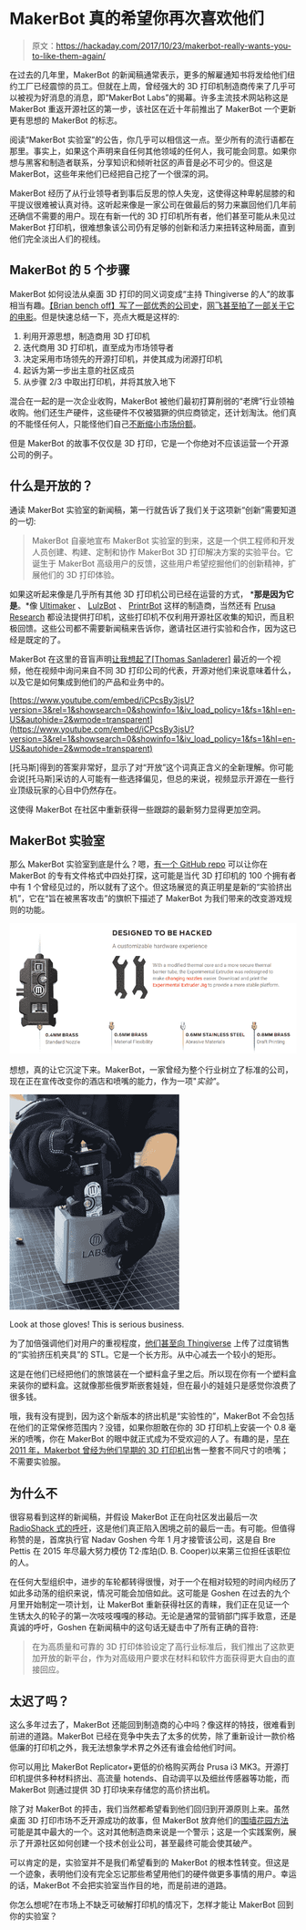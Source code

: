 # MakerBot 真的希望你再次喜欢他们

> 原文：<https://hackaday.com/2017/10/23/makerbot-really-wants-you-to-like-them-again/>

在过去的几年里，MakerBot 的新闻稿通常表示，更多的解雇通知书将发给他们纽约工厂已经震惊的员工。但就在上周，曾经强大的 3D 打印机制造商传来了几乎可以被视为好消息的消息，即“MakerBot Labs”的揭幕。许多主流技术网站称这是 MakerBot 重返开源社区的第一步，该社区在近十年前推出了 MakerBot 一个更新更有思想的 MakerBot 的标志。

阅读“MakerBot 实验室”的公告，你几乎可以相信这一点。至少所有的流行语都在那里。事实上，如果这个声明来自任何其他领域的任何人，我可能会同意。如果你想与黑客和制造者联系，分享知识和倾听社区的声音是必不可少的。但这是 MakerBot，这些年来他们已经把自己挖了一个很深的洞。

MakerBot 经历了从行业领导者到事后反思的惊人失宠，这使得这种卑躬屈膝的和平提议很难被认真对待。这听起来像是一家公司在做最后的努力来赢回他们几年前还确信不需要的用户。现在有新一代的 3D 打印机所有者，他们甚至可能从未见过 MakerBot 打印机，很难想象该公司仍有足够的创新和活力来扭转这种局面，直到他们完全淡出人们的视线。

## MakerBot 的 5 个步骤

MakerBot 如何设法从桌面 3D 打印的同义词变成“主持 Thingiverse 的人”的故事相当有趣。[【Brian bench off】写了一部优秀的公司史](https://hackaday.com/2016/04/28/the-makerbot-obituary/)，[网飞甚至拍了一部关于它的电影](https://www.netflix.com/title/80005444)。但是快速总结一下，亮点大概是这样的:

1.  利用开源思想，制造商用 3D 打印机
2.  迭代商用 3D 打印机，直至成为市场领导者
3.  决定采用市场领先的开源打印机，并使其成为闭源打印机
4.  起诉为第一步出主意的社区成员
5.  从步骤 2/3 中取出打印机，并将其放入地下

混合在一起的是一次企业收购，MakerBot 被他们最初打算削弱的“老牌”行业领袖收购。他们还生产硬件，这些硬件不仅被猖獗的供应商锁定，还计划淘汰。他们真的不能怪任何人，只能怪他们自己[不断缩小市场份额](https://hackaday.com/2017/02/16/more-layoffs-at-makerbot/)。

但是 MakerBot 的故事不仅仅是 3D 打印，它是一个你绝对不应该运营一个开源公司的例子。

## 什么是开放的？

通读 MakerBot 实验室的新闻稿，第一行就告诉了我们关于这项新“创新”需要知道的一切:

> MakerBot 自豪地宣布 MakerBot 实验室的到来，这是一个供工程师和开发人员创建、构建、定制和协作 MakerBot 3D 打印解决方案的实验平台。它诞生于 MakerBot 高级用户的反馈，这些用户希望挖掘他们的创新精神，扩展他们的 3D 打印体验。

如果这听起来像是几乎所有其他 3D 打印机公司已经在运营的方式， ***那是因为它是**。*像 [Ultimaker](https://hackaday.com/2013/09/21/world-maker-faire-the-new-ultimaker/) 、 [LulzBot](https://hackaday.com/2017/01/08/ces2017-lulzbot-has-the-best-names-for-stuff/) 、 [PrintrBot](https://hackaday.com/2017/06/30/printrbot-teases-infinite-build-volume-printer/) 这样的制造商，当然还有 [Prusa Research](https://hackaday.com/2016/06/15/prusa-shows-us-the-new-i3-mk2-3d-printer-and-where-the-community-is-headed/) 都设法提供打印机，这些打印机不仅利用开源社区收集的知识，而且积极回馈。这些公司都不需要新闻稿来告诉你，邀请社区进行实验和合作，因为这已经是既定的了。

MakerBot 在这里的音盲声明[让我想起了[Thomas Sanladerer]](https://www.youtube.com/watch?v=iCPcsBy3jsU&t) 最近的一个视频，他在视频中询问来自不同 3D 打印公司的代表，开源对他们来说意味着什么，以及它是如何集成到他们的产品和业务中的。

 [https://www.youtube.com/embed/iCPcsBy3jsU?version=3&rel=1&showsearch=0&showinfo=1&iv_load_policy=1&fs=1&hl=en-US&autohide=2&wmode=transparent](https://www.youtube.com/embed/iCPcsBy3jsU?version=3&rel=1&showsearch=0&showinfo=1&iv_load_policy=1&fs=1&hl=en-US&autohide=2&wmode=transparent)



[托马斯]得到的答案非常好，显示了对“开放”这个词真正含义的全新理解。你可能会说[托马斯]采访的人可能有一些选择偏见，但总的来说，视频显示开源在一些行业顶级玩家的心目中仍然存在。

这使得 MakerBot 在社区中重新获得一些跟踪的最新努力显得更加空洞。

## MakerBot 实验室

那么 MakerBot 实验室到底是什么？嗯，[有一个 GitHub repo](https://github.com/makerbot/labs) 可以让你在 MakerBot 的专有文件格式中四处打探，这可能是当代 3D 打印机的 100 个拥有者中有 1 个曾经见过的，所以就有了这个。但这场展览的真正明星是新的“实验挤出机”，它在“旨在被黑客攻击”的旗帜下描述了 MakerBot 为我们带来的改变游戏规则的功能。

[![](img/3a3e988a5ad3c04192acc23c62efdcd8.png)](https://hackaday.com/wp-content/uploads/2017/10/makerbot_extruder.png)

想想，真的让它沉淀下来。MakerBot，一家曾经为整个行业树立了标准的公司，现在正在宣传改变你的酒店和喷嘴的能力，作为一项"*实验"*。

[![](img/889a94c2f3b104fc06bfc766b6cd52ef.png)](https://hackaday.com/wp-content/uploads/2017/10/makerbot_extruderjig.jpg)

Look at those gloves! This is serious business.

为了加倍强调他们对用户的重视程度，[他们甚至向 Thingiverse](https://www.thingiverse.com/thing:2557034) 上传了过度销售的“实验挤压机夹具”的 STL。它是一个长方形。从中心减去一个较小的矩形。

这是在他们已经把他们的旅馆装在一个塑料盒子里之后。所以现在你有一个塑料盒来装你的塑料盒。这就像那些俄罗斯嵌套娃娃，但在最小的娃娃只是感觉你浪费了很多钱。

哦，我有没有提到，因为这个新版本的挤出机是“实验性的”，MakerBot 不会包括在他们的正常保修范围内？没错，如果你胆敢在你的 3D 打印机上安装一个 0.8 毫米的喷嘴，你在 MakerBot 的眼中就正式成为不受欢迎的人了。有趣的是，[早在 2011 年，Makerbot 曾经为他们早期的 3D 打印机](https://www.makerbot.com/media-center/2011/04/06/upgrade-your-bot-with-the-new-makerbot-mk6-nozzles)出售一整套不同尺寸的喷嘴；不需要实验服。

## 为什么不

很容易看到这样的新闻稿，并假设 MakerBot 正在向社区发出最后一次 [RadioShack 式的呼吁](https://hackaday.com/2011/05/27/speak-your-mind-and-help-radioshack-suck-less/)，这是他们真正陷入困境之前的最后一击。有可能。但值得称赞的是，首席执行官 Nadav Goshen 今年 1 月才接管该公司，这是自 Bre Pettis 在 2015 年尽最大努力模仿 T2·库珀(D. B. Cooper)以来第三位担任该职位的人。

在任何大型组织中，进步的车轮都转得很慢，对于一个在相对较短的时间内经历了如此多动荡的组织来说，情况可能会加倍如此。这可能是 Goshen 在过去的九个月里开始制定一项计划，让 MakerBot 重新获得社区的青睐，我们正在见证一个生锈太久的轮子的第一次吱吱嘎嘎的移动。无论是通常的营销部门挥手致意，还是真诚的呼吁，Goshen 在新闻稿中的这句话无疑击中了所有正确的音符:

> 在为高质量和可靠的 3D 打印体验设定了高行业标准后，我们推出了这款更加开放的新平台，作为对高级用户要求在材料和软件方面获得更大自由的直接回应。

## 太迟了吗？

这么多年过去了，MakerBot 还能回到制造商的心中吗？像这样的特技，很难看到前进的道路。MakerBot 已经在竞争中失去了太多的优势，除了重新设计一款价格低廉的打印机之外，我无法想象学术界之外还有谁会给他们时间。

你可以用比 MakerBot Replicator+更低的价格购买两台 Prusa i3 MK3。开源打印机提供多种材料挤出、高流量 hotends、自动调平以及细丝传感器等功能，而 MakerBot 则通过提供 3D 打印块来存储您的高价挤出机。

除了对 MakerBot 的抨击，我们当然都希望看到他们回归到开源原则上来。虽然桌面 3D 打印市场不乏开源成功的故事，但 MakerBot 放弃他们的[围墙花园方法](https://hackaday.com/2017/02/02/ask-hackaday-are-unlockable-features-good-for-the-user/)可能是其中最大的一个。这对其他制造商来说是一个警示；这是一个实践案例，展示了开源社区如何创建一个技术创业公司，甚至最终可能会使其破产。

可以肯定的是，实验室并不是我们希望看到的 MakerBot 的根本性转变。但这是一个迹象，表明他们没有完全忘记那些希望用他们的硬件做更多事情的用户。幸运的话，MakerBot 不会把实验室当作目的地，而是前进的道路。

你怎么想呢?在市场上不缺乏可破解打印机的情况下，怎样才能让 MakerBot 回到你的实验室？